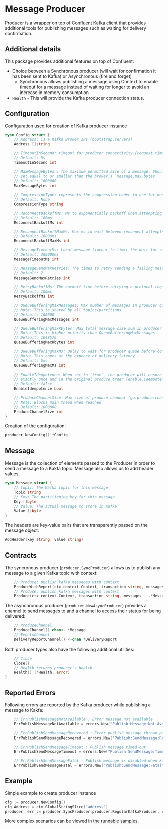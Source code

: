 # Message Producer

Producer is a wrapper on top of [Confluent Kafka client](https://github.com/confluentinc/confluent-kafka-go) 
that provides additional tools for publishing messages such as waiting for delivery
confirmation.

## Additional details

This package provides additional features on top of Confluent:

- Choice between a Synchronous producer (will wait for confirmation it has been
  sent to Kafka) or Asynchronous (fire and forget)
  - Synchronous allows publishing a message using Context to enable timeout
    for a message instead of waiting for longer to avoid an increase in memory consumption
- `Health` - This will provide the Kafka producer connection status.

## Configuration

Configuration used for creation of Kafka producer instance

```go
type Config struct {
	// Address: is a Kafka Broker IPs (bootstrap.servers)
	Address []string

	// TimeoutInSecond: timeout for producer connectivity (request.timeout.ms)
	// Default: 5s
	TimeoutInSecond int

	// MaxMessageBytes : The maximum permitted size of a message. Should be
	// set equal to or smaller than the broker's `message.max.bytes`.
	// Default: 1000000
	MaxMessageBytes int

	// CompressionType: represents the compression codec to use for messages (compression.codec)
	// Default: None
	CompressionType string

	// ReconnectBackoffMs: Ms to exponentially backoff when attempting to reconnect (reconnect.backoff.ms)
	// Default: 100ms
	ReconnectBackoffMs int

	// ReconnectBackoffMaxMs: Max ms to wait between reconnect attempts (reconnect.backoff.max.ms)
	// Default: 10000ms
	ReconnectBackoffMaxMs int

	// MessageTimeoutMs: Local message timeout to limit the wait for successful delivery (message.timeout.ms)
	// Default: 300000ms
	MessageTimeoutMs int

	// MessageSendMaxRetries: The times to retry sending a failing message (message.send.max.retries)
	// Default: 2
	MessageSendMaxRetries int

	// RetryBackoffMs: The backoff time before retrying a protocol request (retry.backoff.ms)
	// Default: 100ms
	RetryBackoffMs int

	// QueueBufferingMaxMessages: Max number of messages in producer queue (queue.buffering.max.messages)
	// Note: This is shared by all topics/partitions
	// Default: 100000
	QueueBufferingMaxMessages int

	// QueueBufferingMaxKbytes: Max total message size sum in producer queue (queue.buffering.max.kbytes)
	// Note: This is higher priority than QueueBufferingMaxMessages
	// Default: 1048576
	QueueBufferingMaxKbytes int

	// QueueBufferingMaxMs: Delay to wait for producer queue before constructing batches (queue.buffering.max.ms)
	// Note: This comes at the expense of delivery latency
	// Default: 5ms
	QueueBufferingMaxMs int

	// EnableIdempotence: When set to `true`, the producer will ensure that messages are successfully produced
	// exactly once and in the original produce order (enable.idempotence)
	// Default: false
	EnableIdempotence bool

	// ProduceChannelSize: Max size of produce channel (go.produce.channel.size)
	// Note: Blocks main thead when reached
	// Default: 1000000
	ProduceChannelSize int
}
```

Creation of the configuration:

```go
producer.NewConfig() *Config
```

## Message

Message is the collection of elements passed to the Producer in order to send a
message to a Kakfa topic. Message also allows us to add header values.

```go
type Message struct {
	// Topic: The Kafka topic for this message
	Topic string
	// Key: The partitioning key for this message
	Key []byte
	// Value: The actual message to store in Kafka
	Value []byte
}
```

The headers are key-value pairs that are transparently passed on the message object:

```go
AddHeader(key string, value string)
```

## Contracts

The syncronous producer (`producer.SyncProducer`) allows us to publish any
message to a given Kafka topic with context:

```go
	// Produce: publish kafka messages with context
	ProduceWithReport(ctx context.Context, transaction string, messages ...*Message) ([]*DeliveryReport, error)
	// Produce: publish kafka messages with context
	Produce(ctx context.Context, transaction string, messages ...*Message) error
```

The asynchronous producer (`producer.NewAsyncProducer`) provides a channel
to send messages to and a channel to access their status for being
delivered:

```go
	// ProduceChannel
	ProduceChannel() chan<- *Message
	// EventsChannel
	DeliveryReportChannel() <-chan *DeliveryReport
```

Both producer types also have the following additional utilities:

```go
	// Close
	Close()
	// Health returns producer's health
	Health() (*Health, error)
}
```

## Reported Errors

Following errors are reported by the Kafka producer while publishing a message
to Kakfa:

```go
	// ErrPublishMessageNotAvailable : Error message not available
	ErrPublishMessageNotAvailable = errors.New("Publish:Message:Not.Available")

	// ErrPublishSendMessageRecovered : Error publish message thrown panic
	ErrPublishSendMessageRecovered = errors.New("Publish:SendMessage:Recovered")

	// ErrPublishSendMessageTimeout : Publish message timed-out
	ErrPublishSendMessageTimeout = errors.New("Publish:SendMessage:Timeout")

	// ErrPublishSendMessageFatal : Publish message is disabled when kafka producer encounters fatal error
	ErrPublishSendMessageFatal = errors.New("Publish:SendMessage:Fatal")
```

## Example

Simple example to create producer instance

```go
cfg := producer.NewConfig()
cfg.Address = ctx.GlobalStringSlice("address")
producer, err := producer.SyncProducer(producer.RegularKafkaProducer, cfg)
```

More complex scenarios can be viewed in [the runnable samples](examples/).
